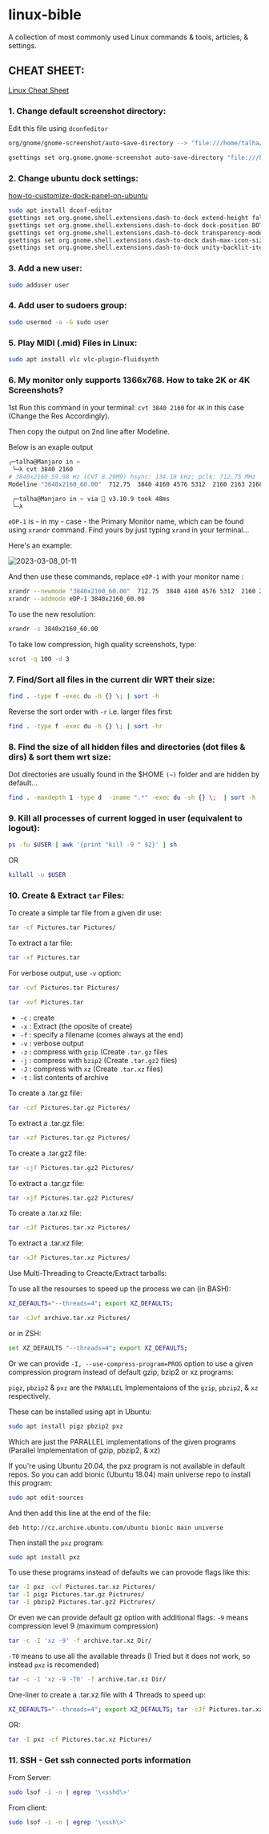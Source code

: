 # linux-bible

A collection of most commonly used Linux commands &amp; tools, articles, &amp; settings.

## CHEAT SHEET:
[Linux Cheat Sheet](https://github.com/Talhamehar007/linux-bible/blob/main/src/cheatsheet-18.md)

### 1. Change default screenshot directory:

Edit this file using `dconfeditor`

```bash
org/gnome/gnome-screenshot/auto-save-directory --> "file:///home/talha/Pictures/ScreenShots/"
```

```bash
gsettings set org.gnome.gnome-screenshot auto-save-directory "file:///home/$USER/Pictures/ScreenShots/"
```

### 2. Change ubuntu dock settings:

[how-to-customize-dock-panel-on-ubuntu](https://linuxconfig.org/how-to-customize-dock-panel-on-ubuntu-20-04-focal-fossa-linux)

```bash
sudo apt install dconf-editor
gsettings set org.gnome.shell.extensions.dash-to-dock extend-height false
gsettings set org.gnome.shell.extensions.dash-to-dock dock-position BOTTOM
gsettings set org.gnome.shell.extensions.dash-to-dock transparency-mode FIXED
gsettings set org.gnome.shell.extensions.dash-to-dock dash-max-icon-size 64
gsettings set org.gnome.shell.extensions.dash-to-dock unity-backlit-items true
```

### 3. Add a new user:

```bash
sudo adduser user
```

### 4. Add user to sudoers group:

```bash
sudo usermod -a -G sudo user
```

### 5. Play MIDI (.mid) Files in Linux:

```bash
sudo apt install vlc vlc-plugin-fluidsynth
```

### 6. My monitor only supports 1366x768. How to take 2K or 4K Screenshots?

1st Run this command in your terminal: `cvt 3840 2160` for `4K` in this case (Change the Res Accordingly).

Then copy the output on 2nd line after Modeline.

Below is an exaple output


```bash
╭─talha@Manjaro in ~
 ╰─λ cvt 3840 2160
# 3840x2160 59.98 Hz (CVT 8.29M9) hsync: 134.18 kHz; pclk: 712.75 MHz
Modeline "3840x2160_60.00"  712.75  3840 4160 4576 5312  2160 2163 2168 2237 -hsync +vsync

 ╭─talha@Manjaro in ~ via  v3.10.9 took 48ms
 ╰─λ 
```

`eDP-1` is - in my - case - the Primary Monitor name, which can be found using `xrandr` command. Find yours by just typing `xrand` in your terminal...

Here's an example:

![2023-03-08_01-11](https://user-images.githubusercontent.com/57623612/223593467-eeb8b8a5-41e2-4086-938a-43eabc256c4f.png)

And then use these commands, replace `eDP-1` with your monitor name :

```bash
xrandr --newmode "3840x2160_60.00"  712.75  3840 4160 4576 5312  2160 2163 2168 2237 -hsync +vsync
xrandr --addmode eDP-1 3840x2160_60.00
```

To use the new resolution:

```bash
xrandr -s 3840x2160_60.00
```

To take low compression, high quality screenshots, type:

```bash
scrot -q 100 -d 3
 ```
 
### 7. Find/Sort all files in the current dir WRT their size:

```bash
find . -type f -exec du -h {} \; | sort -h
```

Reverse the sort order with `-r` i.e. larger files first:

```bash
find . -type f -exec du -h {} \; | sort -hr
```

### 8. Find the size of all hidden files and directories (dot files & dirs) & sort them wrt size:

Dot directories are usually found in the $HOME `(~)` folder and are hidden by default...

```bash
find . -maxdepth 1 -type d  -iname ".*" -exec du -sh {} \;  | sort -h
```

### 9. Kill all processes of current logged in user (equivalent to logout):

```bash
ps -fu $USER | awk '{print "kill -9 " $2}' | sh
```

OR

```bash
killall -u $USER
```

### 10. Create & Extract `tar` Files:

To create a simple tar file from a given dir use:

```bash
tar -cf Pictures.tar Pictures/
```

To extract a tar file:

```bash
tar -xf Pictures.tar
```

For verbose output, use `-v` option:

```bash
tar -cvf Pictures.tar Pictures/
```

```bash
tar -xvf Pictures.tar
```

- `-c` : create
- `-x` : Extract (the oposite of create)
- `-f` : specify a filename (comes always at the end)
- `-v` : verbose output
- `-z` : compress with `gzip` (Create `.tar.gz` files
- `-j` : compress with `bzip2` (Create `.tar.gz2` files)
- `-J` : compress with `xz` (Create `.tar.xz` files)
- `-t` : list contents of archive

To create a .tar.gz file:

```bash
tar -czf Pictures.tar.gz Pictures/
```

To extract a .tar.gz file:

```bash
tar -xzf Pictures.tar.gz Pictures/
```

To create a .tar.gz2 file:

```bash
tar -cjf Pictures.tar.gz2 Pictures/
```

To extract a .tar.gz file:

```bash
tar -xjf Pictures.tar.gz2 Pictures/
```

To create a .tar.xz file:

```bash
tar -cJf Pictures.tar.xz Pictures/
```

To extract a .tar.xz file:

```bash
tar -xJf Pictures.tar.xz Pictures/
```

Use Multi-Threading to Creacte/Extract tarballs:

To use all the resourses to speed up the process we can (in BASH):

```bash
XZ_DEFAULTS="--threads=4"; export XZ_DEFAULTS;

tar -cJvf archive.tar.xz Pictures/
```

or in ZSH:

```bash
set XZ_DEFAULTS "--threads=4"; export XZ_DEFAULTS;
```

Or we can provide `-I, --use-compress-program=PROG` option to use a given compression program instead of default gzip, bzip2 or xz programs:

`pigz`, `pbzip2` & `pxz` are the `PARALLEL` Implementaions of the `gzip`, `pbzip2`, & `xz` respectively.

These can be installed using apt in Ubuntu:

```bash
sudo apt install pigz pbzip2 pxz
```

Which are just the PARALLEL implementations of the given programs (Parallel Implementation of gzip, pbzip2, & xz)

If you're using Ubuntu 20.04, the pxz program is not available in default repos.
So you can add bionic (Ubuntu 18.04) main universe repo to install this program:

```bash
sudo apt edit-sources
```

And then add this line at the end of the file:

`deb http://cz.archive.ubuntu.com/ubuntu bionic main universe`

Then install the `pxz` program:

```bash
sudo apt install pxz
```

To use these programs instead of defaults we can provode flags like this:

```bash
tar -I pxz -cvf Pictures.tar.xz Pictures/
tar -I pigz Pictures.tar.gz Pictrures/
tar -I pbzip2 Pictures.tar.gz2 Pictrures/
```

Or even we can provide default gz option with additional flags:
`-9` means compression level 9 (maximum compression)

```bash
tar -c -I 'xz -9' -f archive.tar.xz Dir/
```


`-T0` means to use all the available threads (I Tried but it does not work, so instead `pxz` is recomended)

```bash
tar -c -I 'xz -9 -T0' -f archive.tar.xz Dir/
```

One-liner to create a .tar.xz file with 4 Threads to speed up:

```bash
XZ_DEFAULTS="--threads=4"; export XZ_DEFAULTS; tar -cJf Pictures.tar.xz Pictures/
```

OR:

```bash
tar -I pxz -cf Pictures.tar.xz Pictures/
```

### 11. SSH - Get ssh connected ports information

From Server:

```bash
sudo lsof -i -n | egrep '\<sshd\>'
```

From client:

```bash
sudo lsof -i -n | egrep '\<ssh\>'
